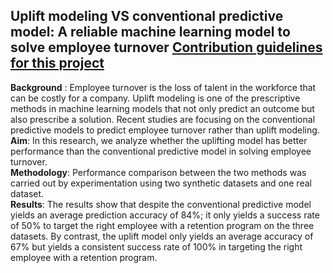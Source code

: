 ## Uplift modeling VS conventional predictive model: A reliable machine learning model to solve employee turnover [Contribution guidelines for this project](docs/https://github.com/wijayadavin/employee_uplift/blob/master/turnover_versus_uplift_eng.ipynb)
**Background** : Employee turnover is the loss of talent in the workforce that can be costly for a company. Uplift modeling is one of the prescriptive methods in machine learning models that not only predict an outcome but also prescribe a solution. Recent studies are focusing on the conventional predictive models to predict employee turnover rather than uplift modeling.<br>
**Aim**: In this research, we analyze whether the uplifting model has better performance than the conventional predictive model in solving employee turnover.<br>
**Methodology**: Performance comparison between the two methods was carried out by experimentation using two synthetic datasets and one real dataset.<br>
**Results**: The results show that despite the conventional predictive model yields an average prediction accuracy of 84%; it only yields a success rate of 50% to target the right employee with a retention program on the three datasets. By contrast, the uplift model only yields an average accuracy of 67% but yields a consistent success rate of 100% in targeting the right employee with a retention program.
